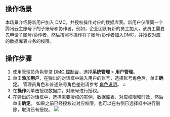 ## 操作场景
本场景介绍将新用户加入 DMC，并授权操作对应的数据库表。新用户仅限同一个腾讯云主账号下的子账号和协作者。例如，企业团队有新的员工加入，该员工需要先申请子账号/协作者，然后按照本操作将子账号/协作者加入DMC，并授权对应的数据库表业务的权限。

## 操作步骤
1. 使用管理员角色登录 [DMC 控制台](https://dms.cloud.tencent.com/v3/cooperations/#/)，选择**系统管理** > **用户管理**。
2. 单击**添加用户**，在弹出的对话框中输入用户的账号，选择账号角色后，单击**确定**。
   管理员角色和普通账号角色差别请参考 [角色说明](https://cloud.tencent.com/document/product/1222/70539)。
   <img src="https://qcloudimg.tencent-cloud.cn/raw/82f43a176409fd5cec7c8f78b6196fdd.png" style="zoom:50%;" />
4. 在**操作**列单击授权数据库，对账号进行授权。
5. 在弹出的对话框中，选择需要授权的实例，数据库表，对应权限和时效，然后单击**确定**。
   如果之前已经授权过对应权限，也可以在右侧已选择框中进行删除，取消已有授权。
   ![](https://qcloudimg.tencent-cloud.cn/raw/e5911c3a8ac0fd353f7f8e6e2bf9f8a8.png)
   
  

